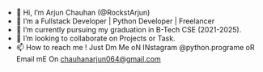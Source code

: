 - 👋 Hi, I’m Arjun Chauhan (@RockstArjun)
- 👀 I’m a Fullstack Developer | Python Developer | Freelancer
- 🌱 I’m currently pursuing my graduation in B-Tech CSE (2021-2025).
- 💞️ I’m looking to collaborate on Projects or Task.
- 📫 How to reach me ! Just Dm Me oN INstagram @python.programe oR Email mE On chauhanarjun064@gmail.com

<!---
RockstArjun/RockstArjun is a ✨ special ✨ repository because its `README.md` (this file) appears on your GitHub profile.
You can click the Preview link to take a look at your changes.
--->
